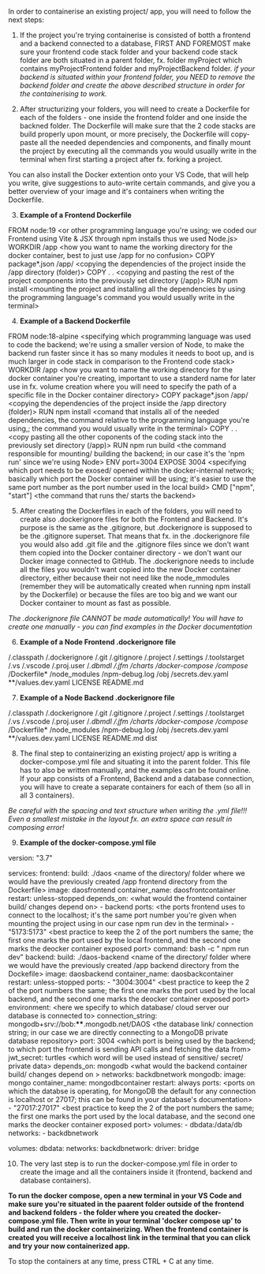 In order to containerise an existing project/ app, you will need to follow the next steps:

1. If the project you're trying containerise is consisted of botth a frontend and a backend connected to a database, FIRST AND FOREMOST make sure your frontend code stack folder and your backend code stack folder are both situated in a parent folder, fx. folder myProject which contains myProjectFrontend folder and myProjectBackend folder.
   _if your backend is situated within your frontend folder, you NEED to remove the backend folder and create the above described structure in order for the containerising to work._

2. After structurizing your folders, you will need to create a Dockerfile for each of the folders - one inside the frontend folder and one inside the backned folder. The Dockerfile will make sure that the 2 code stacks are build properly upon mount, or more precisely, the Dockerfile will copy-paste all the needed dependencies and components, and finally mount the project by executing all the commands you would usually write in the terminal when first starting a project after fx. forking a project.

You can also install the Docker extention onto your VS Code, that will help you write, give suggestions to auto-write certain commands, and give you a better overview of your image and it's containers when writing the Dockerfile.

3. **Example of a Frontend Dockerfile**

FROM node:19 <or other programming language you're using; we coded our Frontend using Vite & JSX through npm installs thus we used Node.js>
WORKDIR /app <how you want to name the working directory for the docker container, best to just use /app for no confusion>
COPY package\*.json /app/ <copying the dependencies of the project inside the /app directory (folder)>
COPY . . <copying and pasting the rest of the project components into the previously set directory (/app)>
RUN npm install <mounting the project and installing all the dependencies by using the programming language's command you would usually write in the terminal>

4. **Example of a Backend Dockerfile**

FROM node:18-alpine <specifying which programming language was used to code the backend; we're using a smaller version of Node, to make the backend run faster since it has so many modules it needs to boot up, and is much larger in code stack in comparison to the Frontend code stack>
WORKDIR /app <how you want to name the working directory for the docker container you're creating, important to use a standerd name for later use in fx. volume creation where you will need to specify the path of a specific file in the Docker container directory>
COPY package\*.json /app/ <copying the dependencies of the project inside the /app directory (folder)>
RUN npm install <comand that installs all of the needed dependencies, the command relative to the programming language you're using,; the command you would usually write in the terminal>
COPY . . <copy pasting all the other coponents of the coding stack into the previously set directory (/app)>
RUN npm run build <the command responsible for mounting/ building the backend; in our case it's the 'npm run' since we're using Node>
ENV port=3004 <specifying the port number on which your local backend is using to connect to the localhost>
EXPOSE 3004 <specifying which port needs to be exosed/ opened within the docker-internal network; basically which port the Docker container will be using; it's easier to use the same port number as the port number used in the local build>
CMD ["npm", "start"] <the command that runs the/ starts the backend>

5. After creating the Dockerfiles in each of the folders, you will need to create also .dockerignore files for both the Frontend and Backend. It's purpose is the same as the .gitignore, but .dockerignore is supposed to be the .gitignore superset. That means that fx. in the .dockerignore file you would also add .git file and the .gitignore files since we don't want them copied into the Docker container directory - we don't want our Docker image connected to GitHub. The .dockerignore needs to include all the files you wouldn't want copied into the new Docker container directory, either because their not need like the node_mmodules (remember they will be automatically created when running npm install by the Dockerfile) or because the files are too big and we want our Docker container to mount as fast as possible.

_The .dockerignore file CANNOT be made automatically! You will have to create one manually - you can find examples in the Docker documentation_

6. **Example of a Node Frontend .dockerignore file**

/.classpath
/.dockerignore
/.git
/.gitignore
/.project
/.settings
/.toolstarget
/.vs
/.vscode
/.proj.user
/_.dbmdl
/.jfm
/charts
/docker-compose
/compose_
/Dockerfile\*
/node_modules
/npm-debug.log
/obj
/secrets.dev.yaml
\*\*/values.dev.yaml
LICENSE
README.md

7. **Example of a Node Backend .dockerignore file**

/.classpath
/.dockerignore
/.git
/.gitignore
/.project
/.settings
/.toolstarget
/.vs
/.vscode
/.proj.user
/_.dbmdl
/.jfm
/charts
/docker-compose
/compose_
/Dockerfile\*
/node_modules
/npm-debug.log
/obj
/secrets.dev.yaml
\*\*/values.dev.yaml
LICENSE
README.md
dist

8. The final step to containerizing an existing project/ app is writing a docker-compose.yml file and situating it into the parent folder. This file has to also be written manually, and the examples can be found online. If your app consists of a Frontend, Backend and a database connection, you will have to create a separate containers for each of them (so all in all 3 containers).

_Be careful with the spacing and text structure when writing the .yml file!!! Even a smallest mistake in the layout fx. an extra space can result in composing error!_

9. **Example of the docker-compose.yml file**

version: "3.7"

services: <in other words containers>
frontend: <frontend container>
build: ./daos <name of the directory/ folder where we would have the previously created /app frontend directory from the Dockerfile>
image: daosfrontend <name you want to give to your frontend image>
container_name: daosfrontcontainer <name you would like to give to the frontend container>
restart: unless-stopped <specifying if we want the container to restart or not>
depends_on: <what would the frontend container build/ changes depend on> - backend
ports: <the ports frontend uses to connect to the localhost; it's the same port number you're given when mounting the project using in our case npm run dev in the terminal> - "5173:5173" <best practice to keep the 2 of the port numbers the same; the first one marks the port used by the local frontend, and the second one marks the deocker container exposed port>
command: bash -c " npm run dev" <the terminal and command needed to run the frontend>
backend: <backend container>
build: ./daos-backend <name of the directory/ folder where we would have the previously created /app backend directory from the Dockefile>
image: daosbackend <name you want to give to your backend image>
container_name: daosbackcontainer <name you would like to give to the frontend container>
restart: unless-stopped <specifying if we want the container to restart or not>
ports: - "3004:3004" <best practice to keep the 2 of the port numbers the same; the first one marks the port used by the local backend, and the second one marks the deocker container exposed port>
environment: <here we specify to which database/ cloud server our database is connected to>
connection_string: mongodb+srv://bob:****\*\*****.mongodb.net/DAOS <the database link/ connection string; in our case we are directly connecting to a MongoDB private database repository>
port: 3004 <which port is being used by the backend; to which port the frontend is sending API calls and fetching the data from>
jwt_secret: turtles <which word will be used instead of sensitive/ secret/ private data>
depends_on: mongodb <what would the backend container build/ changes depend on >
networks: backdbnetwork <name of the docker-internal network for the backend>
mongodb: <the database container>
image: mongo <name of the image we are creating>
container_name: mongodbcontainer <the name of the database container>
restart: always <specifying the restart settings>
ports: <ports on which the databse is operating, for MongoDB the default for any connection is localhost or 27017; this can be found in your database's documentation> - "27017:27017" <best practice to keep the 2 of the port numbers the same; the first one marks the port used by the local database, and the second one marks the deocker container exposed port>
volumes: - dbdata:/data/db
networks: - backdbnetwork

volumes:
dbdata:
networks:
backdbnetwork:
driver: bridge

10. The very last step is to run the docker-compose.yml file in order to create the image and all the containers inside it (frontend, backend and database containers).

**To run the docker compose, open a new terminal in your VS Code and make sure you're situated in the paarent folder outside of the frontend and backend folders - the folder where you created the docker-compose.yml file. Then write in your terminal 'docker compose up' to build and run the docker containerizing. When the frontend container is created you will receive a localhost link in the terminal that you can click and try your now containerized app.**

To stop the containers at any time, press CTRL + C at any time.
